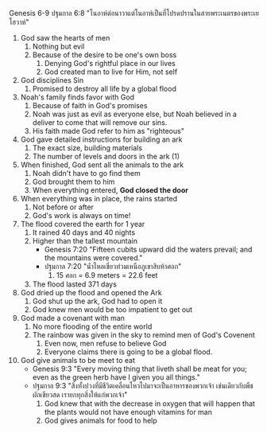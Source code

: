 Genesis 6-9
ปฐมกาล 6:8 "โนอาห์ต่อนาวาแต่โนอาห์เป็นที่โปรดปรานในสายพระเนตรของพระเยโฮวาห์"

1. God saw the hearts of men
    1. Nothing but evil
    2. Because of the desire to be one's own boss
        1. Denying God's rightful place in our lives
        2. God created man to live for Him, not self
2. God disciplines Sin
    1. Promised to destroy all life by a global flood
3. Noah's family finds favor with God
    1. Because of faith in God's promises
    2. Noah was just as evil as everyone else, but Noah believed in a deliver to  come that will remove our sins.
    3. His faith made God refer to him as "righteous"
4. God gave detailed instructions for building an ark
    1. The exact size, building materials
    2. The number of levels and doors in the ark (1)
5. When finished, God sent all the animals to the ark
    1. Noah didn't have to go find them
    2. God brought them to him
    3. When everything entered, **God closed the door**
6. When everything was in place, the rains started
    1. Not before or after
    2. God's work is always on time!
7. The flood covered the earth for 1 year
    1. It rained 40 days and 40 nights
    2. Higher than the tallest mountain
        - Genesis 7:20 "Fifteen cubits upward did the waters prevail; and the mountains were covered."
        - ปฐมกาล 7:20 "น้ำไหลเชี่ยวท่วมเหนือภูเขาสิบห้าศอก"
            1. 15 ศอก = 6.9 meters = 22.6 feet
    3. The flood lasted 371 days
8. God dried up the flood and opened the Ark
    1. God shut up the ark, God had to open it
    2. God knew men would be too impatient to get out
9. God made a covenant with man
    1. No more flooding of the entire world
    2. The rainbow was given in the sky to remind men of God's Covenent
        1. Even now, men refuse to believe God
        2. Everyone claims there is going to be a global flood.
10. God give animals to be meet to eat
    - Genesis 9:3 "Every moving thing that liveth shall be meat for you; even as the green herb have I given you all things."
    - ปฐมกาล 9:3 "สิ่งทั้งปวงที่มีชีวิตเคลื่อนไหวไปมาจะเป็นอาหารของพวกเจ้า เช่นเดียวกับพืชผักเขียวสด เรายกทุกสิ่งให้แก่พวกเจ้า"
        1. God knew that with the decrease in oxygen that will happen that the plants would not have enough vitamins for man
        2. God gives animals for food to help